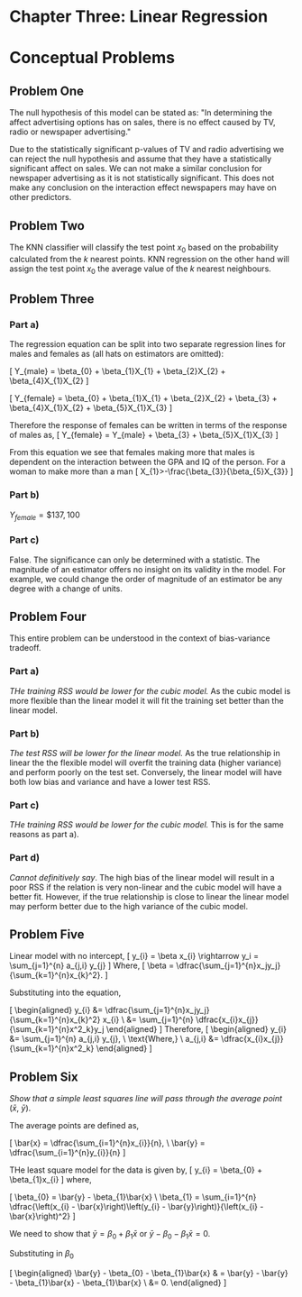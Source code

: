 # Chapter Three: Linear Regression
# Conceptual Problems

## Problem One
The null hypothesis of this model can be stated as:
"In determining the affect advertising options has on sales, there is no effect
caused by TV, radio or newspaper advertising."

Due to the statistically significant p-values of TV and radio advertising we can
 reject the null hypothesis and assume that they have a statistically significant
 affect on sales. We can not make a similar conclusion for newspaper advertising
 as it is not statistically significant. This does not make any conclusion on the
 interaction effect newspapers may have on other predictors.

## Problem Two
The KNN classifier will classify the test point $x_{0}$ based on the probability
 calculated from the $k$ nearest points. KNN regression on the other hand will
 assign the test point $x_0$ the average value of the $k$ nearest neighbours.

## Problem Three
### Part a)
The regression equation can be split into two separate regression lines for
 males and females as (all hats on estimators are omitted):

 \[
 Y_{male} = \beta_{0} + \beta_{1}X_{1}  + \beta_{2}X_{2}  + \beta_{4}X_{1}X_{2}
 \]

 \[
 Y_{female} = \beta_{0} + \beta_{1}X_{1}  + \beta_{2}X_{2}  + \beta_{3} +  \beta_{4}X_{1}X_{2} + \beta_{5}X_{1}X_{3}
 \]

 Therefore the response of females can be written in terms of the response of males as,
 \[
 Y_{female} = Y_{male}  + \beta_{3} +  \beta_{5}X_{1}X_{3}
 \]

 From this equation we see that females making more that males is dependent on
 the interaction between the GPA and IQ of the person. For a woman to make more
 than a man
 \[
 X_{1}>-\frac{\beta_{3}}{\beta_{5}X_{3}}
 \]

### Part b)
$Y_{female} = \$137,100$

### Part c)
False. The significance can only be determined with a statistic. The magnitude
 of an estimator offers no insight on its validity in the model. For example, we
 could change the order of magnitude of an estimator be any degree with a change
 of units.

 ## Problem Four
This entire problem can be understood in the context of bias-variance tradeoff.
 ### Part a)
 *THe training RSS would be lower for the cubic model.* As the cubic model is more flexible than the linear model it will fit the training set better than the linear model.

 ### Part b)
 *The test RSS will be lower for the linear model.* As the true relationship in linear the the flexible model will overfit the training data (higher variance) and perform poorly on the test set. Conversely, the linear model will have both low bias and variance and have a lower test RSS.

 ### Part c)
*THe training RSS would be lower for the cubic model.* This is for the same reasons as part a).

### Part d)
 *Cannot definitively say*. The high bias of the  linear model will result in a poor RSS if the relation is very non-linear and the cubic model will have a better fit. However, if the true relationship is close to linear the linear model may perform better due to the high variance of the cubic model.

 ## Problem Five

Linear model with no intercept,
\[
y_{i} = \beta x_{i} \rightarrow y_i = \sum_{j=1}^{n} a_{j,i} y_{j}
\]
Where,
\[
\beta = \dfrac{\sum_{j=1}^{n}x_jy_j}{\sum_{k=1}^{n}x_{k}^2}.
\]

Substituting into the equation,

\[
\begin{aligned}
y_{i} &= \dfrac{\sum_{j=1}^{n}x_jy_j}{\sum_{k=1}^{n}x_{k}^2} x_{i} \\
&= \sum_{j=1}^{n} \dfrac{x_{i}x_{j}}{\sum_{k=1}^{n}x^2_k}y_j
\end{aligned}
\]
Therefore,
\[
\begin{aligned}
y_{i} &= \sum_{j=1}^{n} a_{j,i} y_{j}, \\
\text{Where,} \\
a_{j,i} &= \dfrac{x_{i}x_{j}}{\sum_{k=1}^{n}x^2_k}
\end{aligned}
\]

## Problem Six
*Show that a simple least squares line will pass through the average point* ($\bar{x}$, $\bar{y}$).

The average points are defined as,

\[
\bar{x} = \dfrac{\sum_{i=1}^{n}x_{i}}{n}, \ \bar{y} = \dfrac{\sum_{i=1}^{n}y_{i}}{n}
\]

THe least square model for the data  is given by,
\[
y_{i} = \beta_{0} + \beta_{1}x_{i}
\]
where,

\[
\beta_{0} = \bar{y} - \beta_{1}\bar{x} \\
\beta_{1} = \sum_{i=1}^{n} \dfrac{\left(x_{i} - \bar{x}\right)\left(y_{i} - \bar{y}\right)}{\left(x_{i} - \bar{x}\right)^2}
\]

We need to show that $\bar{y} = \beta_{0} + \beta_{1}\bar{x}$ or $\bar{y} - \beta_{0} - \beta_{1}\bar{x} = 0$.

Substituting in $\beta_0$

\[
\begin{aligned}
\bar{y} - \beta_{0} - \beta_{1}\bar{x} & = \bar{y} - \bar{y} - \beta_{1}\bar{x} - \beta_{1}\bar{x} \\
&= 0.
\end{aligned}
\]
